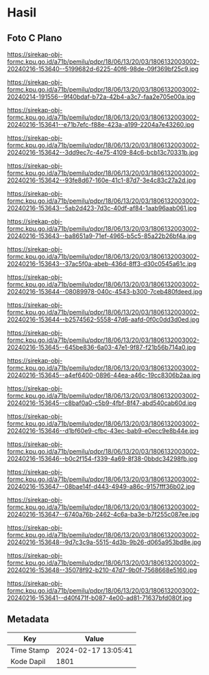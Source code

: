 # Hasil

## Foto C Plano

https://sirekap-obj-formc.kpu.go.id/a71b/pemilu/pdpr/18/06/13/20/03/1806132003002-20240216-153640--5199682d-6225-40f6-98de-09f369bf25c9.jpg

https://sirekap-obj-formc.kpu.go.id/a71b/pemilu/pdpr/18/06/13/20/03/1806132003002-20240214-191556--9f40bdaf-b72a-42b4-a3c7-faa2e705e00a.jpg

https://sirekap-obj-formc.kpu.go.id/a71b/pemilu/pdpr/18/06/13/20/03/1806132003002-20240216-153641--e71b7efc-f88e-423a-a199-2204a7e43260.jpg

https://sirekap-obj-formc.kpu.go.id/a71b/pemilu/pdpr/18/06/13/20/03/1806132003002-20240216-153642--3dd9ec7c-4e75-4109-84c6-bcb13c70331b.jpg

https://sirekap-obj-formc.kpu.go.id/a71b/pemilu/pdpr/18/06/13/20/03/1806132003002-20240216-153642--93fe8d67-160e-41c1-87d7-3e4c83c27a2d.jpg

https://sirekap-obj-formc.kpu.go.id/a71b/pemilu/pdpr/18/06/13/20/03/1806132003002-20240216-153643--5ab2d423-7d3c-40df-af84-1aab96aab061.jpg

https://sirekap-obj-formc.kpu.go.id/a71b/pemilu/pdpr/18/06/13/20/03/1806132003002-20240216-153643--ba8651a9-71ef-4965-b5c5-85a22b26bf4a.jpg

https://sirekap-obj-formc.kpu.go.id/a71b/pemilu/pdpr/18/06/13/20/03/1806132003002-20240216-153643--37ac5f0a-abeb-436d-8ff3-d30c0545a61c.jpg

https://sirekap-obj-formc.kpu.go.id/a71b/pemilu/pdpr/18/06/13/20/03/1806132003002-20240216-153644--08089978-040c-4543-b300-7ceb480fdeed.jpg

https://sirekap-obj-formc.kpu.go.id/a71b/pemilu/pdpr/18/06/13/20/03/1806132003002-20240216-153644--b2574562-5558-47d6-aafd-0f0c0dd3d0ed.jpg

https://sirekap-obj-formc.kpu.go.id/a71b/pemilu/pdpr/18/06/13/20/03/1806132003002-20240216-153645--645be836-6a03-47e1-9f87-f21b56b714a0.jpg

https://sirekap-obj-formc.kpu.go.id/a71b/pemilu/pdpr/18/06/13/20/03/1806132003002-20240216-153645--a4ef6400-0896-44ea-a46c-19cc8306b2aa.jpg

https://sirekap-obj-formc.kpu.go.id/a71b/pemilu/pdpr/18/06/13/20/03/1806132003002-20240216-153645--c8baf0a0-c5b9-4fbf-8f47-abd540cab60d.jpg

https://sirekap-obj-formc.kpu.go.id/a71b/pemilu/pdpr/18/06/13/20/03/1806132003002-20240216-153646--d1bf60e9-cfbc-43ec-bab9-e0ecc9e8b44e.jpg

https://sirekap-obj-formc.kpu.go.id/a71b/pemilu/pdpr/18/06/13/20/03/1806132003002-20240216-153646--b0c2f154-f339-4a69-8f38-0bbdc34298fb.jpg

https://sirekap-obj-formc.kpu.go.id/a71b/pemilu/pdpr/18/06/13/20/03/1806132003002-20240216-153647--08bae14f-d443-4949-a86c-9157fff36b02.jpg

https://sirekap-obj-formc.kpu.go.id/a71b/pemilu/pdpr/18/06/13/20/03/1806132003002-20240216-153647--6740a76b-2462-4c6a-ba3e-b7f255c087ee.jpg

https://sirekap-obj-formc.kpu.go.id/a71b/pemilu/pdpr/18/06/13/20/03/1806132003002-20240216-153648--9d7c3c9a-5515-4d3b-9b26-d065a953bd8e.jpg

https://sirekap-obj-formc.kpu.go.id/a71b/pemilu/pdpr/18/06/13/20/03/1806132003002-20240216-153648--35078f92-b210-47d7-9b0f-7568668e5160.jpg

https://sirekap-obj-formc.kpu.go.id/a71b/pemilu/pdpr/18/06/13/20/03/1806132003002-20240216-153641--d40f471f-b087-4e00-ad81-71637bfd080f.jpg


## Metadata

| Key        | Value               |
| ---------- | ------------------- |
| Time Stamp | 2024-02-17 13:05:41 |
| Kode Dapil | 1801                |



